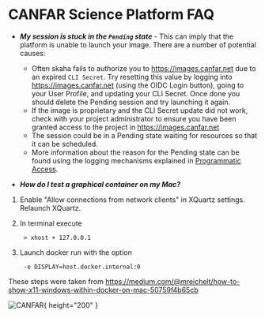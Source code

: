 # CANFAR Science Platform FAQ

* ***My session is stuck in the `Pending` state*** - This can imply that the platform is unable to launch your image.  There are a number of potential causes:
   * Often skaha fails to authorize you to https://images.canfar.net due to an expired `CLI Secret`.  Try resetting this value by logging into https://images.canfar.net (using the OIDC Login button), going to your User Profile, and updating your CLI Secret.  Once done you should delete the Pending session and try launching it again.
    * If the image is proprietary and the CLI Secret update did not work, check with your project administrator to ensure you have been granted access to the project in https://images.canfar.net
    * The session could be in a Pending state waiting for resources so that it can be scheduled.
    * More information about the reason for the Pending state can be found using the logging mechanisms explained in [Programmatic Access](#programmatic-access).

* ***How do I test a graphical container on my Mac?***


1. Enable "Allow connections from network clients" in XQuartz settings. Relaunch XQuartz.
2. In terminal execute

        > xhost + 127.0.0.1

3. Launch docker run with the option

        -e DISPLAY=host.docker.internal:0

These steps were taken from https://medium.com/@mreichelt/how-to-show-x11-windows-within-docker-on-mac-50759f4b65cb

![CANFAR](https://www.canfar.net/css/images/logo.png){ height="200" }
